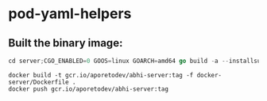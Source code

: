 # pod-yaml-helpers


## Built the binary image:
```go
cd server;CGO_ENABLED=0 GOOS=linux GOARCH=amd64 go build -a --installsuffix cgo --ldflags="-s" -o server;cd ../
```
```docker
docker build -t gcr.io/aporetodev/abhi-server:tag -f docker-server/Dockerfile .
docker push gcr.io/aporetodev/abhi-server:tag
```
